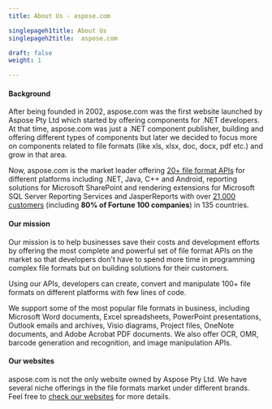 ```yaml
---
title: About Us - aspose.com

singlepageh1title: About Us
singlepageh2title:  aspose.com

draft: false
weight: 1

---
```


#### Background

After being founded in 2002, aspose.com was the first website launched by Aspose Pty Ltd which started by offering components for .NET developers. At that time, aspose.com was just a .NET component publisher, building and offering different types of components but later we decided to focus more on components related to file formats (like xls, xlsx, doc, docx, pdf etc.) and grow in that area.

Now, aspose.com is the market leader offering [20+ file format APIs](https://products.aspose.com) for different platforms including .NET, Java, C++ and Android, reporting solutions for Microsoft SharePoint and rendering extensions for Microsoft SQL Server Reporting Services and JasperReports with over [21,000 customers](https://websites.aspose.com/) (including **80% of Fortune 100 companies**) in 135 countries.

#### Our mission

Our mission is to help businesses save their costs and development efforts by offering the most complete and powerful set of file format APIs on the market so that developers don't have to spend more time in programming complex file formats but on building solutions for their customers.

Using our APIs, developers can create, convert and manipulate 100+ file formats on different platforms with few lines of code.

We support some of the most popular file formats in business, including Microsoft Word documents, Excel spreadsheets, PowerPoint presentations, Outlook emails and archives, Visio diagrams, Project files, OneNote documents, and Adobe Acrobat PDF documents. We also offer OCR, OMR, barcode generation and recognition, and image manipulation APIs.

#### Our websites

aspose.com is not the only website owned by Aspose Pty Ltd. We have several niche offerings in the file formats market under different brands. Feel free to [check our websites](https://websites.aspose.com/) for more details.